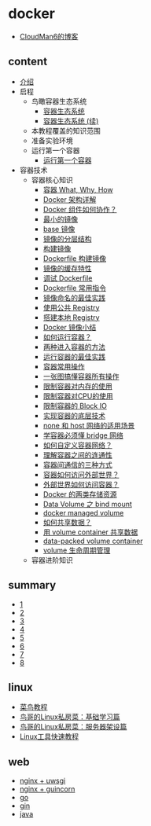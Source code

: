 # docker

- [CloudMan6的博客](https://blog.csdn.net/CloudMan6/article/list/10)

## content

- [介绍](https://blog.csdn.net/CloudMan6/article/details/70054393)
- 启程
  - 鸟瞰容器生态系统
    - [容器生态系统](https://blog.csdn.net/CloudMan6/article/details/70162855)
    - [容器生态系统 (续)](https://blog.csdn.net/CloudMan6/article/details/70194931)
  - 本教程覆盖的知识范围
  - 准备实验环境
  - 运行第一个容器
    - [运行第一个容器](https://blog.csdn.net/CloudMan6/article/details/70227455)
- 容器技术
  - 容器核心知识
    - [容器 What, Why, How](https://blog.csdn.net/CloudMan6/article/details/70482298)
    - [Docker 架构详解](https://blog.csdn.net/CloudMan6/article/details/70763952)
    - [Docker 组件如何协作？](https://blog.csdn.net/CloudMan6/article/details/70857585)
    - [最小的镜像](https://blog.csdn.net/CloudMan6/article/details/70992337)
    - [base 镜像](https://blog.csdn.net/CloudMan6/article/details/71105101)
    - [镜像的分层结构](https://blog.csdn.net/CloudMan6/article/details/71159794)
    - [构建镜像](https://blog.csdn.net/CloudMan6/article/details/71336283)
    - [Dockerfile 构建镜像](https://blog.csdn.net/CloudMan6/article/details/71445478)
    - [镜像的缓存特性](https://blog.csdn.net/CloudMan6/article/details/71600853)
    - [调试 Dockerfile](https://blog.csdn.net/CloudMan6/article/details/72049313)
    - [Dockerfile 常用指令](https://blog.csdn.net/CloudMan6/article/details/72353838)
    - [镜像命名的最佳实践](https://blog.csdn.net/CloudMan6/article/details/72603130)
    - [使用公共 Registry](https://blog.csdn.net/CloudMan6/article/details/72667956)
    - [搭建本地 Registry](https://blog.csdn.net/CloudMan6/article/details/72722916)
    - [Docker 镜像小结](https://blog.csdn.net/CloudMan6/article/details/72783603)
    - [如何运行容器？](https://blog.csdn.net/CloudMan6/article/details/72811183)
    - [两种进入容器的方法](https://blog.csdn.net/CloudMan6/article/details/72831143)
    - [运行容器的最佳实践](https://blog.csdn.net/CloudMan6/article/details/72862262)
    - [容器常用操作](https://blog.csdn.net/CloudMan6/article/details/72884463)
    - [一张图搞懂容器所有操作](https://blog.csdn.net/CloudMan6/article/details/72911204)
    - [限制容器对内存的使用](https://blog.csdn.net/CloudMan6/article/details/73065623)
    - [限制容器对CPU的使用](https://blog.csdn.net/CloudMan6/article/details/73195469)
    - [限制容器的 Block IO](https://blog.csdn.net/CloudMan6/article/details/73275235)
    - [实现容器的底层技术](https://blog.csdn.net/CloudMan6/article/details/73441688)
    - [none 和 host 网络的适用场景](https://blog.csdn.net/CloudMan6/article/details/73490335)
    - [学容器必须懂 bridge 网络](https://blog.csdn.net/CloudMan6/article/details/73610507)
    - [如何自定义容器网络？](https://blog.csdn.net/CloudMan6/article/details/73718953)
    - [理解容器之间的连通性](https://blog.csdn.net/CloudMan6/article/details/73825691)
    - [容器间通信的三种方式](https://blog.csdn.net/CloudMan6/article/details/73928932)
    - [容器如何访问外部世界？](https://blog.csdn.net/CloudMan6/article/details/74157891)
    - [外部世界如何访问容器？](https://blog.csdn.net/CloudMan6/article/details/74359616)
    - [Docker 的两类存储资源](https://blog.csdn.net/CloudMan6/article/details/74590058)
    - [Data Volume 之 bind mount](https://blog.csdn.net/CloudMan6/article/details/74896920)
    - [docker managed volume](https://blog.csdn.net/CloudMan6/article/details/74999509)
    - [如何共享数据？](https://blog.csdn.net/CloudMan6/article/details/75093632)
    - [用 volume container 共享数据](https://blog.csdn.net/CloudMan6/article/details/75194862)
    - [data-packed volume container](https://blog.csdn.net/CloudMan6/article/details/75331672)
    - [volume 生命周期管理](https://blog.csdn.net/CloudMan6/article/details/75578915)
  - 容器进阶知识

## summary

- [1](https://github.com/fkdocker/docker/tree/master/summary/1)
- [2](https://github.com/fkdocker/docker/tree/master/summary/2)
- [3](https://github.com/fkdocker/docker/tree/master/summary/3)
- [4](https://github.com/fkdocker/docker/tree/master/summary/4)
- [5](https://github.com/fkdocker/docker/tree/master/summary/5)
- [6](https://github.com/fkdocker/docker/tree/master/summary/6)
- [7](https://github.com/fkdocker/docker/tree/master/summary/7)
- [8](https://github.com/fkdocker/docker/tree/master/summary/8)

## linux

- [菜鸟教程](http://www.runoob.com/linux/linux-tutorial.html)
- [鸟哥的Linux私房菜：基础学习篇](https://legacy.gitbook.com/book/wizardforcel/vbird-linux-basic-4e/details)
- [鸟哥的Linux私房菜：服务器架设篇](https://legacy.gitbook.com/book/wizardforcel/vbird-linux-server-3e/details)
- [Linux工具快速教程](https://linuxtools-rst.readthedocs.io/zh_CN/latest/)

## web

- [nginx + uwsgi](https://github.com/gaoxinge/docker/tree/master/web/nginx%20%2B%20uwsgi)
- [nginx + guincorn](https://github.com/gaoxinge/docker/tree/master/web/nginx%20%2B%20guincorn)
- [go](https://github.com/gaoxinge/docker/tree/master/web/go)
- [gin](https://github.com/gaoxinge/docker/tree/master/web/gin)
- [java](https://github.com/gaoxinge/docker/tree/master/web/java)